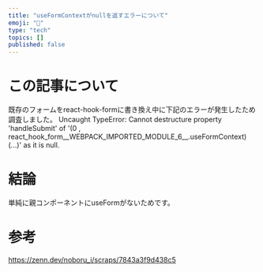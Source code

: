 ```yaml
---
title: "useFormContextがnullを返すエラーについて"
emoji: "🌟"
type: "tech"
topics: []
published: false
---
```


# この記事について
既存のフォームをreact-hook-formに書き換え中に下記のエラーが発生したため調査しました。
Uncaught TypeError: Cannot destructure property 'handleSubmit' of '(0 , react_hook_form__WEBPACK_IMPORTED_MODULE_6__.useFormContext)(...)' as it is null.

# 結論
単純に親コンポーネントにuseFormがないためです。

# 参考
https://zenn.dev/noboru_i/scraps/7843a3f9d438c5